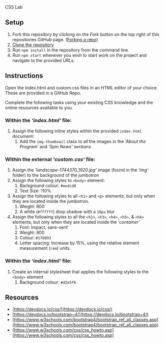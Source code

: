 CSS Lab


## Setup

1. Fork this repository by clicking on the _Fork_ button on the top right of this repositories GitHub page. ([Forking a repo](https://help.github.com/articles/fork-a-repo/#fork-an-example-repository))
1. [Clone the repository](https://help.github.com/articles/cloning-a-repository/)
1. Run `npm install` in the repository from the command line.
1. Run `npm start` whenever you wish to start work on the project and navigate to the provided URLs.


## Instructions
Open the index.html and custom.css files in an HTML editor of your choice. These are provided in a GitHub Repo.

Complete the following tasks using your existing CSS knowledge and the online resources available to you.


### Within the _'index.html'_ file:
1. Assign the following inline styles within the provided `index.html` document:
	1. Add the `img-thumbnail` class to all the images in the _‘About the Program’_ and _‘Spin News’_ sections


### Within the external _'custom.css'_ file:
1. Assign the _'landscape-1744370_1920.jpg'_ image (found in the _'img'_ folder) to the background of the jumbotron
1. Assign the following styles to `<body>` element:
	1. Background colour: `#eedcd0`
	1. Text Size: 110%
1. Assign the following styles to all `<h1>` and `<p>` elements, but only when they are located inside the jumbotron.
	1. Weight: 800
	1. A white (`#ffffff`) drop shadow with a `10px` blur
1. Assign the following styles to all the `<h2>`, `<h3>`, `<h4>`, `<h5>`, & `<h6>` elements, but only when they are located inside the _‘container’_
	1. Font: Impact, sans-serif
	1. Weight: 800
	1. Colour: `#176093`
	1. Letter spacing: Increase by 15%, using the relative element measurement (`rem`) units.


### Within the _‘index.html'_ file:
1. Create an internal stylesheet that applies the following styles to the `<body>` element
	1. Background colour: `#d2e5f6`


## Resources
- [https://devdocs.io/css/](https://devdocs.io/css/)
- [https://devdocs.io/bootstrap~4/](https://devdocs.io/bootstrap~4/)
- [https://www.w3schools.com/bootstrap4/bootstrap_ref_all_classes.asp](https://www.w3schools.com/bootstrap4/bootstrap_ref_all_classes.asp)
- [https://www.w3schools.com/css/css_howto.asp](https://www.w3schools.com/css/css_howto.asp)

